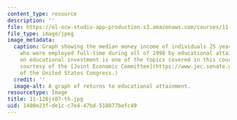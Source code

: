 ```yaml
---
content_type: resource
description: ''
file: https://ol-ocw-studio-app-production.s3.amazonaws.com/courses/11-126j-economics-of-education-spring-2007/1480e23fde1cc7e447bd518877befc49_11-126js07-th.jpg
file_type: image/jpeg
image_metadata:
  caption: Graph showing the median money income of individuals 25 years and older
    who were employed full-time during all of 1998 by educational attainment. Returns
    on educational investment is one of the topics covered in this course. (Graph
    courtesy of the [Joint Economic Committee](https://www.jec.senate.gov/public/)
    of the United States Congress.)
  credit: ''
  image-alt: A graph of returns to educational attainment.
resourcetype: Image
title: 11-126js07-th.jpg
uid: 1480e23f-de1c-c7e4-47bd-518877befc49
---
```

